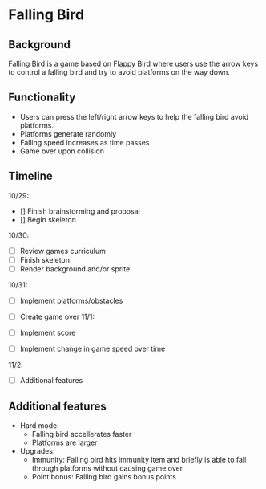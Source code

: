 # Falling Bird

## Background
Falling Bird is a game based on Flappy Bird where users use the arrow keys to control a falling bird and try to avoid platforms on the way down.

## Functionality
* Users can press the left/right arrow keys to help the falling bird avoid platforms.
* Platforms generate randomly
* Falling speed increases as time passes
* Game over upon collision

## Timeline 
10/29: 
 
- [] Finish brainstorming and proposal
- [] Begin skeleton

10/30:
- [ ] Review games curriculum
- [ ] Finish skeleton
- [ ] Render background and/or sprite

10/31:
- [ ] Implement platforms/obstacles
- [ ] Create game over
11/1:

- [ ] Implement score
- [ ] Implement change in game speed over time

11/2:
- [ ] Additional features

## Additional features
* Hard mode:
  * Falling bird accellerates faster
  * Platforms are larger
* Upgrades:
  * Immunity: Falling bird hits immunity item and briefly is able to fall through platforms without causing game over
  * Point bonus: Falling bird gains bonus points
  